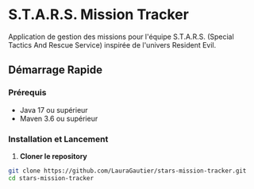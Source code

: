 # S.T.A.R.S. Mission Tracker

Application de gestion des missions pour l'équipe S.T.A.R.S. (Special Tactics And Rescue Service) inspirée de l'univers Resident Evil.

## Démarrage Rapide

### Prérequis
- Java 17 ou supérieur
- Maven 3.6 ou supérieur

### Installation et Lancement

1. **Cloner le repository**
```bash
git clone https://github.com/LauraGautier/stars-mission-tracker.git
cd stars-mission-tracker